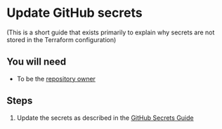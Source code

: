 # Update GitHub secrets

(This is a short guide that exists primarily to explain why secrets are not stored in the Terraform configuration)

## You will need

* To be the [repository owner](https://docs.github.com/en/actions/security-guides/using-secrets-in-github-actions)

## Steps

1. Update the secrets as described in the [GitHub Secrets Guide](https://docs.github.com/en/actions/security-guides/using-secrets-in-github-actions)
